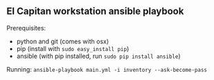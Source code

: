 El Capitan workstation ansible playbook
---------------------------------------

Prerequisites:
  - python and git (comes with osx)
  - pip (install with `sudo easy_install pip`)
  - ansible (with pip installed, run `sudo pip install ansible`)

Running: `ansible-playbook main.yml -i inventory --ask-become-pass`


